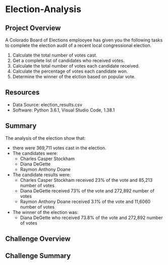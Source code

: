 # Election-Analysis

## Project Overview
A Colorado Board of Elections emplooyee has given you the following tasks to complete the election audit of a recent local congressional election.

1. Calculate the total number of votes cast.
2. Get a complete list of candidates who received votes.
3. Calculate the total number of votes each candidate received.
4. Calculate the percentage of votes each candidate won.
5. Determine the winner of the elction based on popular vote.

## Resources
- Data Source: election_results.csv
- Software: Python 3.6.1, Visual Studio Code, 1.38.1

## Summary
The analysis of the election show that:
- there were 369,711 votes cast in the election.
- The candidates were:
    - Charles Casper Stockham
    - Diana DeGette
    - Raymon Anthony Doane
- The candidate results were:
    - Charles Casper Stockham received 23% of the vote and 85,213 number of votes
    - Diana DeGette received 73% of the vote and 272,892 number of votes
    - Raymon Anthony Doane received 3.1% of the vote and 11,6060 number of votes
- The winner of the election was:
    - Diana DeGette who received 73.8% of the vote and 272,892 number of votes

## Challenge Overview

## Challenge Summary
